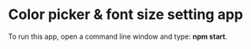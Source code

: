 # Color picker & font size setting app

To run this app, open a command line window and type: **npm start**.